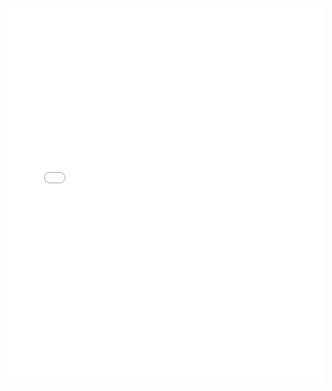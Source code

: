 <iframe id="igraph" scrolling="no" style="border:none;" seamless="seamless" src="gantt/D145ecossaise09.html" height="600" width="100%"></iframe>